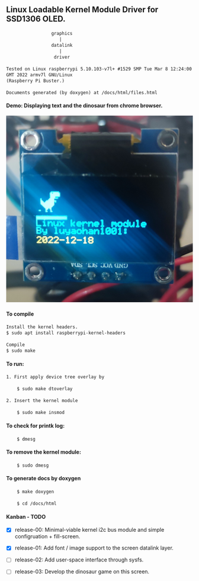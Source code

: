 ## Linux Loadable Kernel Module Driver for SSD1306 OLED.

                     graphics
                        |
                     datalink
                        |
                      driver

    Tested on Linux raspberrypi 5.10.103-v7l+ #1529 SMP Tue Mar 8 12:24:00 GMT 2022 armv7l GNU/Linux 
    (Raspberry Pi Buster.)

    Documents generated (by doxygen) at /docs/html/files.html

#### Demo: Displaying text and the dinosaur from chrome browser.
![](docs/misc/demo.jpg)

#### To compile 

    Install the kernel headers.
    $ sudo apt install raspberrypi-kernel-headers

    Compile
    $ sudo make

#### To run:

    1. First apply device tree overlay by

        $ sudo make dtoverlay

    2. Insert the kernel module

        $ sudo make insmod

#### To check for printk log:

        $ dmesg

#### To remove the kernel module:

        $ sudo dmesg

#### To generate docs by doxygen

        $ make doxygen

        $ cd /docs/html

#### Kanban - TODO

- [x] release-00: Minimal-viable kernel i2c bus module and simple configruation + fill-screen.

- [x] release-01: Add font / image support to the screen datalink layer.

- [ ] release-02: Add user-space interface through sysfs.

- [ ] release-03: Develop the dinosaur game on this screen.

